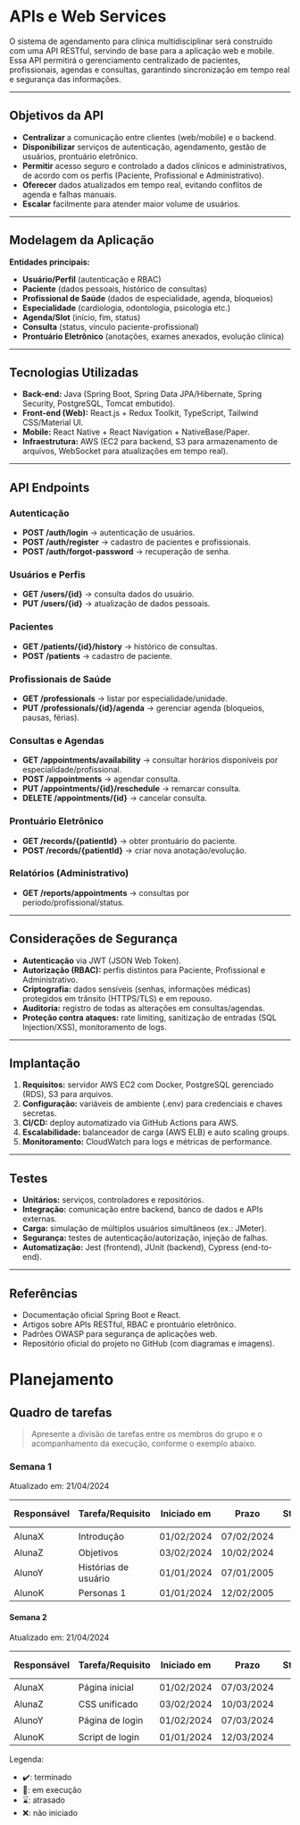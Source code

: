 # APIs e Web Services  

O sistema de agendamento para clínica multidisciplinar será construído com uma API RESTful, servindo de base para a aplicação web e mobile. Essa API permitirá o gerenciamento centralizado de pacientes, profissionais, agendas e consultas, garantindo sincronização em tempo real e segurança das informações.

---

## Objetivos da API  

- **Centralizar** a comunicação entre clientes (web/mobile) e o backend.  
- **Disponibilizar** serviços de autenticação, agendamento, gestão de usuários, prontuário eletrônico.  
- **Permitir** acesso seguro e controlado a dados clínicos e administrativos, de acordo com os perfis (Paciente, Profissional e Administrativo).  
- **Oferecer** dados atualizados em tempo real, evitando conflitos de agenda e falhas manuais.  
- **Escalar** facilmente para atender maior volume de usuários.  

---

## Modelagem da Aplicação  

**Entidades principais:**  
- **Usuário/Perfil** (autenticação e RBAC)  
- **Paciente** (dados pessoais, histórico de consultas)  
- **Profissional de Saúde** (dados de especialidade, agenda, bloqueios)  
- **Especialidade** (cardiologia, odontologia, psicologia etc.)  
- **Agenda/Slot** (início, fim, status)  
- **Consulta** (status, vínculo paciente-profissional)  
- **Prontuário Eletrônico** (anotações, exames anexados, evolução clínica)  

---

## Tecnologias Utilizadas  

- **Back-end:** Java (Spring Boot, Spring Data JPA/Hibernate, Spring Security, PostgreSQL, Tomcat embutido).  
- **Front-end (Web):** React.js + Redux Toolkit, TypeScript, Tailwind CSS/Material UI.  
- **Mobile:** React Native + React Navigation + NativeBase/Paper.  
- **Infraestrutura:** AWS (EC2 para backend, S3 para armazenamento de arquivos, WebSocket para atualizações em tempo real).  

---

## API Endpoints  

### Autenticação  
- **POST /auth/login** → autenticação de usuários.  
- **POST /auth/register** → cadastro de pacientes e profissionais.  
- **POST /auth/forgot-password** → recuperação de senha.  

### Usuários e Perfis  
- **GET /users/{id}** → consulta dados do usuário.  
- **PUT /users/{id}** → atualização de dados pessoais.  

### Pacientes  
- **GET /patients/{id}/history** → histórico de consultas.  
- **POST /patients** → cadastro de paciente.  

### Profissionais de Saúde  
- **GET /professionals** → listar por especialidade/unidade.  
- **PUT /professionals/{id}/agenda** → gerenciar agenda (bloqueios, pausas, férias).  

### Consultas e Agendas  
- **GET /appointments/availability** → consultar horários disponíveis por especialidade/profissional.  
- **POST /appointments** → agendar consulta.  
- **PUT /appointments/{id}/reschedule** → remarcar consulta.  
- **DELETE /appointments/{id}** → cancelar consulta.  

### Prontuário Eletrônico  
- **GET /records/{patientId}** → obter prontuário do paciente.  
- **POST /records/{patientId}** → criar nova anotação/evolução.  

### Relatórios (Administrativo)  
- **GET /reports/appointments** → consultas por período/profissional/status.  

---

## Considerações de Segurança  

- **Autenticação** via JWT (JSON Web Token).  
- **Autorização (RBAC):** perfis distintos para Paciente, Profissional e Administrativo.  
- **Criptografia:** dados sensíveis (senhas, informações médicas) protegidos em trânsito (HTTPS/TLS) e em repouso.  
- **Auditoria:** registro de todas as alterações em consultas/agendas.  
- **Proteção contra ataques:** rate limiting, sanitização de entradas (SQL Injection/XSS), monitoramento de logs.  

---

## Implantação  

1. **Requisitos:** servidor AWS EC2 com Docker, PostgreSQL gerenciado (RDS), S3 para arquivos.  
2. **Configuração:** variáveis de ambiente (.env) para credenciais e chaves secretas.  
3. **CI/CD:** deploy automatizado via GitHub Actions para AWS.  
4. **Escalabilidade:** balanceador de carga (AWS ELB) e auto scaling groups.  
5. **Monitoramento:** CloudWatch para logs e métricas de performance.  

---

## Testes  

- **Unitários:** serviços, controladores e repositórios.  
- **Integração:** comunicação entre backend, banco de dados e APIs externas.  
- **Carga:** simulação de múltiplos usuários simultâneos (ex.: JMeter).  
- **Segurança:** testes de autenticação/autorização, injeção de falhas.  
- **Automatização:** Jest (frontend), JUnit (backend), Cypress (end-to-end).  

---

## Referências  

- Documentação oficial Spring Boot e React.  
- Artigos sobre APIs RESTful, RBAC e prontuário eletrônico.  
- Padrões OWASP para segurança de aplicações web.  
- Repositório oficial do projeto no GitHub (com diagramas e imagens).  

# Planejamento

##  Quadro de tarefas

> Apresente a divisão de tarefas entre os membros do grupo e o acompanhamento da execução, conforme o exemplo abaixo.

### Semana 1

Atualizado em: 21/04/2024

| Responsável   | Tarefa/Requisito | Iniciado em    | Prazo      | Status | Terminado em    |
| :----         |    :----         |      :----:    | :----:     | :----: | :----:          |
| AlunaX        | Introdução | 01/02/2024     | 07/02/2024 | ✔️    | 05/02/2024      |
| AlunaZ        | Objetivos    | 03/02/2024     | 10/02/2024 | 📝    |                 |
| AlunoY        | Histórias de usuário  | 01/01/2024     | 07/01/2005 | ⌛     |                 |
| AlunoK        | Personas 1  |    01/01/2024        | 12/02/2005 | ❌    |       |

#### Semana 2

Atualizado em: 21/04/2024

| Responsável   | Tarefa/Requisito | Iniciado em    | Prazo      | Status | Terminado em    |
| :----         |    :----         |      :----:    | :----:     | :----: | :----:          |
| AlunaX        | Página inicial   | 01/02/2024     | 07/03/2024 | ✔️    | 05/02/2024      |
| AlunaZ        | CSS unificado    | 03/02/2024     | 10/03/2024 | 📝    |                 |
| AlunoY        | Página de login  | 01/02/2024     | 07/03/2024 | ⌛     |                 |
| AlunoK        | Script de login  |  01/01/2024    | 12/03/2024 | ❌    |       |

Legenda:
- ✔️: terminado
- 📝: em execução
- ⌛: atrasado
- ❌: não iniciado

